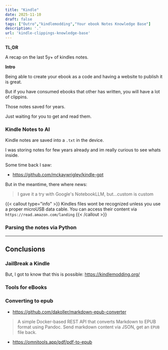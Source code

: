 ```yaml
---
title: "Kindle"
date: 2025-11-10
draft: false
tags: ["Outro","kindlemodding","Your ebook Notes Knowledge Base"]
description: '.'
url: 'kindle-clippings-knowledge-base'
---
```



**TL;DR**

A recap on the last 5y+ of kindles notes.

**Intro**

Being able to create your ebook as a code and having a website to publish it is great.

But if you have consumed ebooks that other has written, you will have a lot of clippins.

Those notes saved for years.

Just waiting for you to get and read them.



### Kindle Notes to AI

Kindle notes are saved into a `.txt` in the device.

I was storing notes for few years already and im really curious to see whats inside.


Some time back I saw:

* https://github.com/mckaywrigley/kindle-gpt


But in the meantime, there where news:

> I gave it a try with Google's NotebookLLM, but...custom is custom

{{< callout type="info" >}}
Kindles files wont be recognized unless you use a proper microUSB data cable. You can access their content via `https://read.amazon.com/landing`
{{< /callout >}}

### Parsing the notes via Python




---

## Conclusions

### JailBreak a Kindle

But, I got to know that this is possible: https://kindlemodding.org/

### Tools for eBooks


### Converting to epub

* https://github.com/dakoller/markdown-epub-converter

>  A simple Docker-based REST API that converts Markdown to EPUB format using Pandoc. Send markdown content via JSON, get an `EPUB` file back. 

* https://omnitools.app/pdf/pdf-to-epub